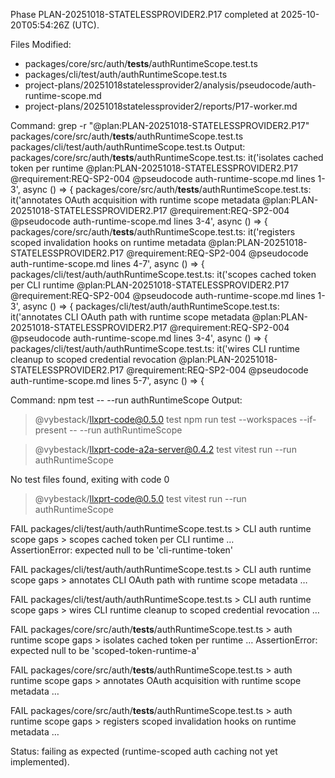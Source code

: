 <!-- @plan:PLAN-20251018-STATELESSPROVIDER2.P17 @requirement:REQ-SP2-004 -->
Phase PLAN-20251018-STATELESSPROVIDER2.P17 completed at 2025-10-20T05:54:26Z (UTC).

Files Modified:
- packages/core/src/auth/__tests__/authRuntimeScope.test.ts
- packages/cli/test/auth/authRuntimeScope.test.ts
- project-plans/20251018statelessprovider2/analysis/pseudocode/auth-runtime-scope.md
- project-plans/20251018statelessprovider2/reports/P17-worker.md

Command: grep -r "@plan:PLAN-20251018-STATELESSPROVIDER2.P17" packages/core/src/auth/__tests__/authRuntimeScope.test.ts packages/cli/test/auth/authRuntimeScope.test.ts
Output:
packages/core/src/auth/__tests__/authRuntimeScope.test.ts:  it('isolates cached token per runtime @plan:PLAN-20251018-STATELESSPROVIDER2.P17 @requirement:REQ-SP2-004 @pseudocode auth-runtime-scope.md lines 1-3', async () => {
packages/core/src/auth/__tests__/authRuntimeScope.test.ts:  it('annotates OAuth acquisition with runtime scope metadata @plan:PLAN-20251018-STATELESSPROVIDER2.P17 @requirement:REQ-SP2-004 @pseudocode auth-runtime-scope.md lines 3-4', async () => {
packages/core/src/auth/__tests__/authRuntimeScope.test.ts:  it('registers scoped invalidation hooks on runtime metadata @plan:PLAN-20251018-STATELESSPROVIDER2.P17 @requirement:REQ-SP2-004 @pseudocode auth-runtime-scope.md lines 4-7', async () => {
packages/cli/test/auth/authRuntimeScope.test.ts:  it('scopes cached token per CLI runtime @plan:PLAN-20251018-STATELESSPROVIDER2.P17 @requirement:REQ-SP2-004 @pseudocode auth-runtime-scope.md lines 1-3', async () => {
packages/cli/test/auth/authRuntimeScope.test.ts:  it('annotates CLI OAuth path with runtime scope metadata @plan:PLAN-20251018-STATELESSPROVIDER2.P17 @requirement:REQ-SP2-004 @pseudocode auth-runtime-scope.md lines 3-4', async () => {
packages/cli/test/auth/authRuntimeScope.test.ts:  it('wires CLI runtime cleanup to scoped credential revocation @plan:PLAN-20251018-STATELESSPROVIDER2.P17 @requirement:REQ-SP2-004 @pseudocode auth-runtime-scope.md lines 5-7', async () => {

Command: npm test -- --run authRuntimeScope
Output:
> @vybestack/llxprt-code@0.5.0 test
> npm run test --workspaces --if-present -- --run authRuntimeScope

> @vybestack/llxprt-code-a2a-server@0.4.2 test
> vitest run --run authRuntimeScope

No test files found, exiting with code 0

> @vybestack/llxprt-code@0.5.0 test
> vitest run --run authRuntimeScope

FAIL  packages/cli/test/auth/authRuntimeScope.test.ts > CLI auth runtime scope gaps > scopes cached token per CLI runtime …  
AssertionError: expected null to be 'cli-runtime-token'

FAIL  packages/cli/test/auth/authRuntimeScope.test.ts > CLI auth runtime scope gaps > annotates CLI OAuth path with runtime scope metadata …

FAIL  packages/cli/test/auth/authRuntimeScope.test.ts > CLI auth runtime scope gaps > wires CLI runtime cleanup to scoped credential revocation …

FAIL  packages/core/src/auth/__tests__/authRuntimeScope.test.ts > auth runtime scope gaps > isolates cached token per runtime …
AssertionError: expected null to be 'scoped-token-runtime-a'

FAIL  packages/core/src/auth/__tests__/authRuntimeScope.test.ts > auth runtime scope gaps > annotates OAuth acquisition with runtime scope metadata …

FAIL  packages/core/src/auth/__tests__/authRuntimeScope.test.ts > auth runtime scope gaps > registers scoped invalidation hooks on runtime metadata …

Status: failing as expected (runtime-scoped auth caching not yet implemented).
